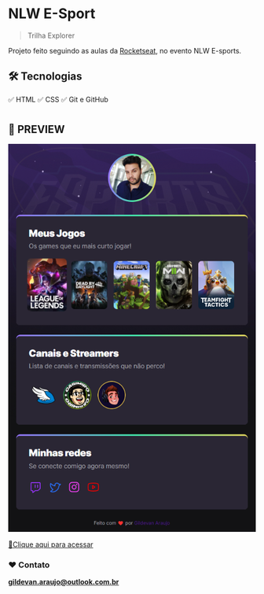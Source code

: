 # NLW E-Sport

> Trilha Explorer

Projeto feito seguindo as aulas da [Rocketseat](https://www.rocketseat.com.br/), no evento NLW E-sports.

## 🛠️ Tecnologias

✅ HTML
✅ CSS
✅ Git e GitHub

#
## 🌅 PREVIEW

![preview](./.github/preview.png)

[🔗Clique aqui para acessar](https://app.netlify.com/sites/luxury-semolina-7c57db/overview)

### ❤️ Contato

**gildevan.araujo@outlook.com.br**